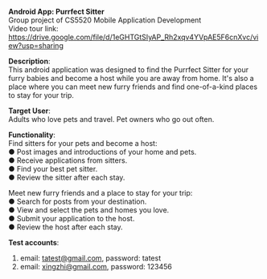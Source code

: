**Android App: Purrfect Sitter** <br />
Group project of CS5520 Mobile Application Development  
Video tour link: https://drive.google.com/file/d/1eGHTGtSIyAP_Rh2xqv4YVpAE5F6cnXvc/view?usp=sharing  

**Description**:  
This android application was designed to find the Purrfect Sitter for your furry babies and become a host while you are away
from home. It's also a place where you can meet new furry friends and find one-of-a-kind places to stay for your trip.  

**Target User**:  
Adults who love pets and travel. Pet owners who go out often.  

**Functionality**:  
Find sitters for your pets and become a host:  
● Post images and introductions of your home and pets.  
● Receive applications from sitters.  
● Find your best pet sitter.  
● Review the sitter after each stay.  

Meet new furry friends and a place to stay for your trip:  
● Search for posts from your destination.  
● View and select the pets and homes you love.  
● Submit your application to the host.  
● Review the host after each stay.  

**Test accounts**:
1. email: tatest@gmail.com, password: tatest
2. email: xingzhi@gmail.com, password: 123456